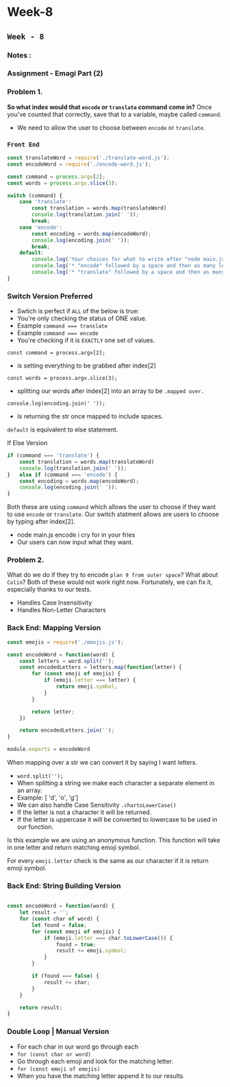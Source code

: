 # Week-8 

## `Week - 8`
### Notes :

### Assignment - Emagi Part (2)

### Problem 1.
**So what index would that `encode` or `translate` command come in?** Once you've counted that correctly, save that to a variable, maybe called `command`.
* We need to allow the user to choose between `encode` or `translate`.

### `Front End`

```javascript
const translateWord = require('./translate-word.js');
const encodeWord = require('./encode-word.js');

const command = process.argv[2];
const words = process.argv.slice(3);

switch (command) {
    case 'translate':
        const translation = words.map(translateWord)
        console.log(translation.join(' '));
        break;
    case 'encode':
        const encoding = words.map(encodeWord);
        console.log(encoding.join(' '));
        break;
    default:
        console.log('Your choices for what to write after "node main.js" (and a space!) are:');
        console.log('* "encode" followed by a space and then as many letters as you want');
        console.log('* "translate" followed by a space and then as many words as you want');
}
```
### Switch Version Preferred 
* Swtich is perfect if `ALL` of the below is true:
* You're only checking the status of ONE value. 
* Example `command === translate`
* Example `command === encode`
* You're checking if it is `EXACTLY` one set of values.

`const command = process.argv[2];`
* is setting everything to be grabbed after index[2]

`const words = process.argv.slice(3);`
* splitting our words after index[2] into an array to be `.mapped over.`

`console.log(encoding.join(' '));`
* Is returning the str once mapped to include spaces.

`default` is equivalent to else statement.

If Else Version 
```javascript 
if (command === 'translate') {
    const translation = words.map(translateWord)
    console.log(translation.join(' '));
}   else if (command === 'encode') {
    const encoding = words.map(encodeWord);
    console.log(encoding.join(' '));
}
```
Both these are using `command` which allows the user to choose if they want to use `encode` or `translate`.  Our switch statment allows are users to choose by typing after index[2].  
* node main.js encode i cry for in your fries
* Our users can now input what they want.

### Problem 2.
What do we do if they try to encode `plan 9 from outer space`? What about `Colin`? Both of these would not work right now. Fortunately, we can fix it, especially thanks to our tests.
* Handles Case Insensitivity 
* Handles Non-Letter Characters 

### Back End: Mapping Version 
```javascript 
const emojis = require('./emojis.js');

const encodeWord = function(word) {
    const letters = word.split('');
    const encodedLetters = letters.map(function(letter) {
        for (const emoji of emojis) {
            if (emoji.letter === letter) {
                return emoji.symbol;
            }
        }

        return letter;
    })

    return encodedLetters.join('');
}

module.exports = encodeWord
```
When mapping over a str we can convert it by saying I want letters.
* `word.split('');`
* When splitting a string we make each character a separate element in an array.
* Example: [ 'd', 'o', 'g']
* We can also handle Case Sensitivity `.chartoLowerCase()`
* If the letter is not a character it will be returned.
* If the letter is uppercase it will be converted to lowercase to be used in our function.

Is this example we are using an anonymous function.  This function will take in one letter and return matching emoji symbol.

For every `emoji.letter` check is the same as our character if it is return emoji symbol.

### Back End: String Building Version
```javascript 

const encodeWord = function(word) {
    let result = '';
    for (const char of word) {
        let found = false;
        for (const emoji of emojis) {
            if (emoji.letter === char.toLowerCase()) {
                found = true;
                result += emoji.symbol;
            }
        }

        if (found === false) {
            result += char;
        }
    }

    return result;
}
```
### Double Loop | Manual Version 
* For each char in our word go through each
* `for (const char or word)`
* Go through each emoji and look for the matching letter.
* `for (const emoji of emojis)`
* When you have the matching letter append it to our results.


















